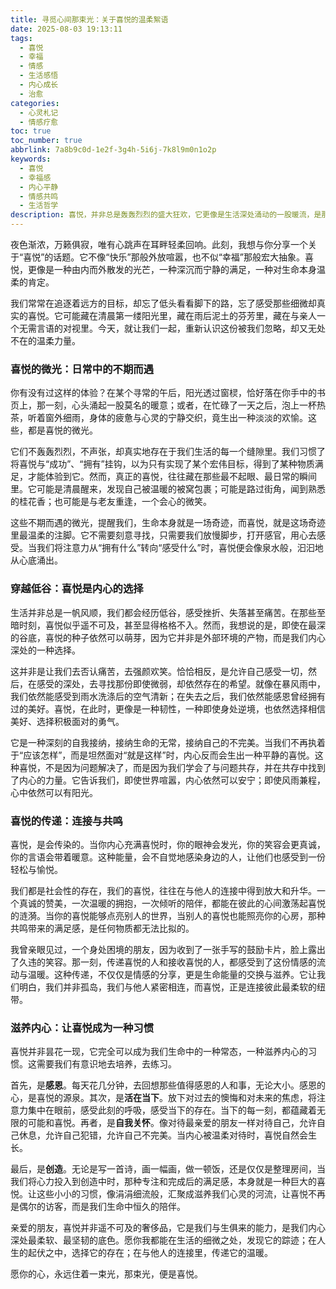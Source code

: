 ```yaml
---
title: 寻觅心间那束光：关于喜悦的温柔絮语
date: 2025-08-03 19:13:11
tags:
  - 喜悦
  - 幸福
  - 情感
  - 生活感悟
  - 内心成长
  - 治愈
categories:
  - 心灵札记
  - 情感疗愈
toc: true
toc_number: true
abbrlink: 7a8b9c0d-1e2f-3g4h-5i6j-7k8l9m0n1o2p
keywords:
  - 喜悦
  - 幸福感
  - 内心平静
  - 情感共鸣
  - 生活哲学
description: 喜悦，并非总是轰轰烈烈的盛大狂欢，它更像是生活深处涌动的一股暖流，是那些不期而遇的微光，是内心深处对生命温柔的肯定。这篇文章，将带你一同探寻喜悦的真谛，感受它如何滋养我们的灵魂，成为我们穿越风雨的力量，并最终，让它成为我们生命中最柔软、最坚韧的底色。
---
```


夜色渐浓，万籁俱寂，唯有心跳声在耳畔轻柔回响。此刻，我想与你分享一个关于“喜悦”的话题。它不像“快乐”那般外放喧嚣，也不似“幸福”那般宏大抽象。喜悦，更像是一种由内而外散发的光芒，一种深沉而宁静的满足，一种对生命本身温柔的肯定。

我们常常在追逐着远方的目标，却忘了低头看看脚下的路，忘了感受那些细微却真实的喜悦。它可能藏在清晨第一缕阳光里，藏在雨后泥土的芬芳里，藏在与亲人一个无需言语的对视里。今天，就让我们一起，重新认识这份被我们忽略，却又无处不在的温柔力量。

### 喜悦的微光：日常中的不期而遇

你有没有过这样的体验？在某个寻常的午后，阳光透过窗棂，恰好落在你手中的书页上，那一刻，心头涌起一股莫名的暖意；或者，在忙碌了一天之后，泡上一杯热茶，听着窗外细雨，身体的疲惫与心灵的宁静交织，竟生出一种淡淡的欢愉。这些，都是喜悦的微光。

它们不轰轰烈烈，不声张，却真实地存在于我们生活的每一个缝隙里。我们习惯了将喜悦与“成功”、“拥有”挂钩，以为只有实现了某个宏伟目标，得到了某种物质满足，才能体验到它。然而，真正的喜悦，往往藏在那些最不起眼、最日常的瞬间里。它可能是清晨醒来，发现自己被温暖的被窝包裹；可能是路过街角，闻到熟悉的桂花香；也可能是与老友重逢，一个会心的微笑。

这些不期而遇的微光，提醒我们，生命本身就是一场奇迹，而喜悦，就是这场奇迹里最温柔的注脚。它不需要刻意寻找，只需要我们放慢脚步，打开感官，用心去感受。当我们将注意力从“拥有什么”转向“感受什么”时，喜悦便会像泉水般，汩汩地从心底涌出。

### 穿越低谷：喜悦是内心的选择

生活并非总是一帆风顺，我们都会经历低谷，感受挫折、失落甚至痛苦。在那些至暗时刻，喜悦似乎遥不可及，甚至显得格格不入。然而，我想说的是，即使在最深的谷底，喜悦的种子依然可以萌芽，因为它并非是外部环境的产物，而是我们内心深处的一种选择。

这并非是让我们去否认痛苦，去强颜欢笑。恰恰相反，是允许自己感受一切，然后，在感受的深处，去寻找那份即使微弱，却依然存在的希望。就像在暴风雨中，我们依然能感受到雨水洗涤后的空气清新；在失去之后，我们依然能感恩曾经拥有过的美好。喜悦，在此时，更像是一种韧性，一种即使身处逆境，也依然选择相信美好、选择积极面对的勇气。

它是一种深刻的自我接纳，接纳生命的无常，接纳自己的不完美。当我们不再执着于“应该怎样”，而是坦然面对“就是这样”时，内心反而会生出一种平静的喜悦。这种喜悦，不是因为问题解决了，而是因为我们学会了与问题共存，并在共存中找到了内心的力量。它告诉我们，即使世界喧嚣，内心依然可以安宁；即使风雨兼程，心中依然可以有阳光。

### 喜悦的传递：连接与共鸣

喜悦，是会传染的。当你内心充满喜悦时，你的眼神会发光，你的笑容会更真诚，你的言语会带着暖意。这种能量，会不自觉地感染身边的人，让他们也感受到一份轻松与愉悦。

我们都是社会性的存在，我们的喜悦，往往在与他人的连接中得到放大和升华。一个真诚的赞美，一次温暖的拥抱，一次倾听的陪伴，都能在彼此的心间激荡起喜悦的涟漪。当你的喜悦能够点亮别人的世界，当别人的喜悦也能照亮你的心房，那种共鸣带来的满足感，是任何物质都无法比拟的。

我曾亲眼见过，一个身处困境的朋友，因为收到了一张手写的鼓励卡片，脸上露出了久违的笑容。那一刻，传递喜悦的人和接收喜悦的人，都感受到了这份情感的流动与温暖。这种传递，不仅仅是情感的分享，更是生命能量的交换与滋养。它让我们明白，我们并非孤岛，我们与他人紧密相连，而喜悦，正是连接彼此最柔软的纽带。

### 滋养内心：让喜悦成为一种习惯

喜悦并非昙花一现，它完全可以成为我们生命中的一种常态，一种滋养内心的习惯。这需要我们有意识地去培养，去练习。

首先，是**感恩**。每天花几分钟，去回想那些值得感恩的人和事，无论大小。感恩的心，是喜悦的源泉。其次，是**活在当下**。放下对过去的懊悔和对未来的焦虑，将注意力集中在眼前，感受此刻的呼吸，感受当下的存在。当下的每一刻，都蕴藏着无限的可能和喜悦。再者，是**自我关怀**。像对待最亲爱的朋友一样对待自己，允许自己休息，允许自己犯错，允许自己不完美。当内心被温柔对待时，喜悦自然会生长。

最后，是**创造**。无论是写一首诗，画一幅画，做一顿饭，还是仅仅是整理房间，当我们将心力投入到创造中时，那种专注和完成后的满足感，本身就是一种巨大的喜悦。让这些小小的习惯，像涓涓细流般，汇聚成滋养我们心灵的河流，让喜悦不再是偶尔的访客，而是我们生命中恒久的陪伴。

亲爱的朋友，喜悦并非遥不可及的奢侈品，它是我们与生俱来的能力，是我们内心深处最柔软、最坚韧的底色。愿你我都能在生活的细微之处，发现它的踪迹；在人生的起伏之中，选择它的存在；在与他人的连接里，传递它的温暖。

愿你的心，永远住着一束光，那束光，便是喜悦。
